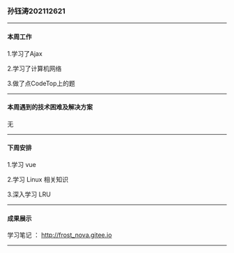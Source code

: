 ### 孙钰涛202112621

***

#### **本周工作**

1.学习了Ajax

2.学习了计算机网络

3.做了点CodeTop上的题

***

#### **本周遇到的技术困难及解决方案**

无

***

#### **下周安排**

1.学习 vue

2.学习 Linux 相关知识

3.深入学习 LRU

***

#### **成果展示**

学习笔记 ： http://frost_nova.gitee.io

***